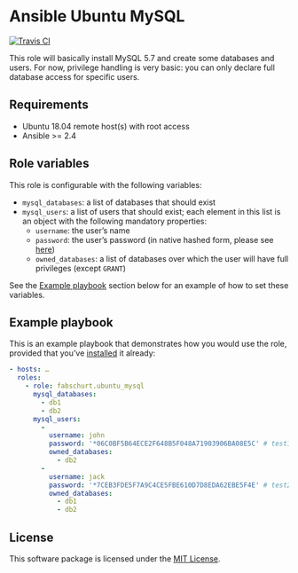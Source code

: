 # Ansible Ubuntu MySQL

[![Travis CI](https://img.shields.io/travis/fabschurt/ansible-role-ubuntu-mysql/master.svg)](https://travis-ci.org/fabschurt/ansible-role-ubuntu-mysql)

This role will basically install MySQL 5.7 and create some databases and users.
For now, privilege handling is very basic: you can only declare full database
access for specific users.

## Requirements

* Ubuntu 18.04 remote host(s) with root access
* Ansible >= 2.4

## Role variables

This role is configurable with the following variables:

* `mysql_databases`: a list of databases that should exist
* `mysql_users`: a list of users that should exist; each element in this list is
  an object with the following mandatory properties:
    - `username`: the user’s name
    - `password`: the user’s password (in native hashed form, please see [here](https://dev.mysql.com/doc/refman/5.7/en/password-hashing.html))
    - `owned_databases`: a list of databases over which the user will have full
      privileges (except `GRANT`)

See the [Example playbook](#example-playbook) section below for an example of
how to set these variables.

## Example playbook

This is an example playbook that demonstrates how you would use the role,
provided that you’ve [installed](https://galaxy.ansible.com/docs/using/installing.html)
it already:

```yaml
- hosts: …
  roles:
    - role: fabschurt.ubuntu_mysql
      mysql_databases:
        - db1
        - db2
      mysql_users:
        -
          username: john
          password: '*06C0BF5B64ECE2F648B5F048A71903906BA08E5C' # test1
          owned_databases:
            - db2
        -
          username: jack
          password: '*7CEB3FDE5F7A9C4CE5FBE610D7D8EDA62EBE5F4E' # test2
          owned_databases:
            - db1
            - db2

```

## License

This software package is licensed under the [MIT License](https://opensource.org/licenses/MIT).

